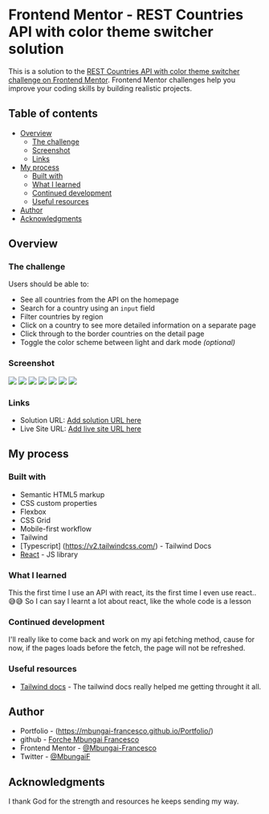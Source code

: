 # Frontend Mentor - REST Countries API with color theme switcher solution

This is a solution to the [REST Countries API with color theme switcher challenge on Frontend Mentor](https://www.frontendmentor.io/challenges/rest-countries-api-with-color-theme-switcher-5cacc469fec04111f7b848ca). Frontend Mentor challenges help you improve your coding skills by building realistic projects. 

## Table of contents

- [Overview](#overview)
  - [The challenge](#the-challenge)
  - [Screenshot](#screenshot)
  - [Links](#links)
- [My process](#my-process)
  - [Built with](#built-with)
  - [What I learned](#what-i-learned)
  - [Continued development](#continued-development)
  - [Useful resources](#useful-resources)
- [Author](#author)
- [Acknowledgments](#acknowledgments)

## Overview

### The challenge

Users should be able to:

- See all countries from the API on the homepage
- Search for a country using an `input` field
- Filter countries by region
- Click on a country to see more detailed information on a separate page
- Click through to the border countries on the detail page
- Toggle the color scheme between light and dark mode *(optional)*

### Screenshot

![](./public/screenshots/dark-details.png)
![](./public/screenshots/dark-filter-region.png)
![](./public/screenshots/light-details.png)
![](./public/screenshots/light-filter-region.png)
![](./public/screenshots/main-dark.png)
![](./public/screenshots/main-light.png)
![](./public/screenshots/mobile.png)

### Links

- Solution URL: [Add solution URL here](https://www.frontendmentor.io/solutions/rest-countries-api-with-react-and-tailwind-OlYO2GECz2)
- Live Site URL: [Add live site URL here](https://country-search-6w11ftq6j-mbungai-francescos-projects.vercel.app/)

## My process

### Built with

- Semantic HTML5 markup
- CSS custom properties
- Flexbox
- CSS Grid
- Mobile-first workflow
- Tailwind
- [Typescript] (https://v2.tailwindcss.com/) - Tailwind Docs
- [React](https://reactjs.org/) - JS library

### What I learned

This the first time I use an API with react, its the first time I even use react..😅😅
So I can say I learnt a lot about react, like the whole code is a lesson

### Continued development

I'll really like to come back and work on my api fetching method, cause for now, if the pages loads before the fetch, the page will not be refreshed.

### Useful resources

- [Tailwind docs](https://v2.tailwindcss.com/docs) - The tailwind docs really helped me getting throught it all.

## Author

- Portfolio - (https://mbungai-francesco.github.io/Portfolio/)
- github - [Forche Mbungai Francesco](https://github.com/Mbungai-Francesco)
- Frontend Mentor - [@Mbungai-Francesco](https://www.frontendmentor.io/profile/Mbungai-Francesco)
- Twitter - [@MbungaiF](https://twitter.com/MbungaiF)

## Acknowledgments


I thank God for the strength and resources he keeps sending my way.
